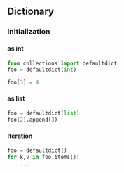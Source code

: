 ## Dictionary


 ### Initialization
 
 #### as int
 
 ```python
 from collections import defaultdict
 foo = defaultdict(int)
 
 foo[3] = 4
 ```

#### as list

```python
foo = defaultdict(list)
foo[2].append(3)
```

#### Iteration

```python
foo = defaultdict()
for k,v in foo.items():
    ...
```
